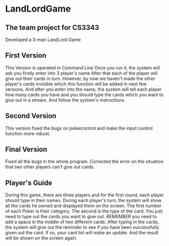 # LandLordGame
## The team project for CS3343 
Developed a 3-man LandLord Game

## First Version
This Version is operated in Command Line
Once you run it, the system will ask you firstly enter into 3 player's name 
After that each of the player will give out their cards in turn. 
However, by now we haven't made the other player's cards invisible which this function will be added in next few versions.
And after you enter into the name, the system will tell each player how many cards you have and you should type the cards which you want to give out in a stream. And follow the system's instructions.

## Second Version

This version fixed the bugs on pokercontrol and make the input control function more robust.  

## Final Version

Fixed all the bugs in the whole program. Corrected the error on the situation that two other players can't give out cards.

## Player's Guide

During this game, there are three players and for the first round, each player should  type in their names. During each player's turn, the system will show all the cards he owned and displayed them on the screen. The first number of each Poker is their category. The second is the type of the card. You just need to type out the cards you want to give out. *REMEMBER* you need to add a space in the middle of two different cards. After typing in the cards, the system will give out the reminder to see if you have been successfully given out the card. If so, your card list will make an update. And the result will be shown on the screen again.

